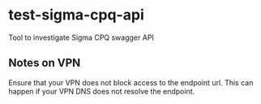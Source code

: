 # test-sigma-cpq-api
Tool to investigate Sigma CPQ swagger API

## Notes on VPN
Ensure that your VPN does not block access to the endpoint url. This can happen if your VPN DNS does not resolve the endpoint.